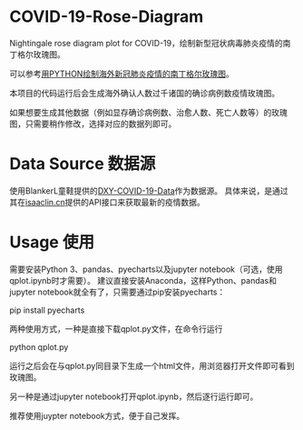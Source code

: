 # COVID-19-Rose-Diagram
Nightingale rose diagram plot for COVID-19，绘制新型冠状病毒肺炎疫情的南丁格尔玫瑰图。

可以参考[用PYTHON绘制海外新冠肺炎疫情的南丁格尔玫瑰图](https://qcloud.fun/2020/03/23/covid-19-rose-diagram-with-python/)。

本项目的代码运行后会生成海外确认人数过千诸国的确诊病例数疫情玫瑰图。

如果想要生成其他数据（例如显存确诊病例数、治愈人数、死亡人数等）的玫瑰图，只需要稍作修改，选择对应的数据列即可。

# Data Source 数据源
使用BlankerL童鞋提供的[DXY-COVID-19-Data](https://github.com/BlankerL/DXY-COVID-19-Data)作为数据源。
具体来说，是通过其在[isaaclin.cn](https://lab.isaaclin.cn/nCoV/)提供的API接口来获取最新的疫情数据。

# Usage 使用
需要安装Python 3、pandas、pyecharts以及jupyter notebook（可选，使用qplot.ipynb时才需要）。
建议直接安装Anaconda，这样Python、pandas和jupyter notebook就全有了，只需要通过pip安装pyecharts：

pip install pyecharts

两种使用方式，一种是直接下载qplot.py文件，在命令行运行

python qplot.py

运行之后会在与qplot.py同目录下生成一个html文件，用浏览器打开文件即可看到玫瑰图。

另一种是通过jupyter notebook打开qplot.ipynb，然后逐行运行即可。

推荐使用juypter notebook方式，便于自己发挥。